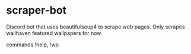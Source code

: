 # scraper-bot

Discord bot that uses beautifulsoup4 to scrape web pages.
Only scrapes wallhaven featured wallpapers for now.

commands !help, !wp